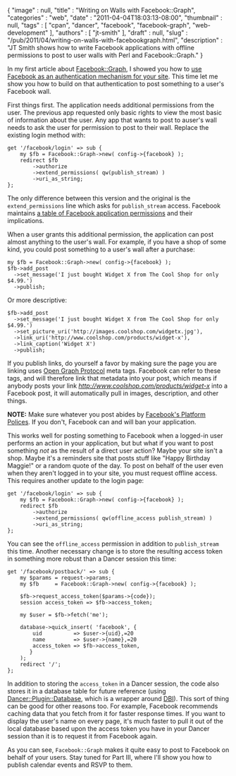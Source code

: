 {
   "image" : null,
   "title" : "Writing on Walls with Facebook::Graph",
   "categories" : "web",
   "date" : "2011-04-04T18:03:13-08:00",
   "thumbnail" : null,
   "tags" : [
      "cpan",
      "dancer",
      "facebook",
      "facebook-graph",
      "web-development"
   ],
   "authors" : [
      "jt-smith"
   ],
   "draft" : null,
   "slug" : "/pub/2011/04/writing-on-walls-with-facebookgraph.html",
   "description" : "JT Smith shows how to write Facebook applications with offline permissions to post to user walls with Perl and Facebook::Graph."
}



In my first article about [Facebook::Graph](http://search.cpan.org/perldoc?Facebook::Graph), I showed you how to [use Facebook as an authentication mechanism for your site](/pub/2011/03/facebook-authentication-with-perl-and-facebookgraph.html). This time let me show you how to build on that authentication to post something to a user's Facebook wall.

First things first. The application needs additional permissions from the user. The previous app requested only basic rights to view the most basic of information about the user. Any app that wants to post to auser's wall needs to ask the user for permission to post to their wall. Replace the existing login method with:

    get '/facebook/login' => sub {
        my $fb = Facebook::Graph->new( config->{facebook} );
        redirect $fb
            ->authorize
            ->extend_permissions( qw(publish_stream) )
            ->uri_as_string;
    };

The only difference between this version and the original is the `extend_permissions` line which asks for `publish_stream` access. Facebook maintains [a table of Facebook application permissions](http://developers.facebook.com/docs/authentication/permissions/) and their implications.

When a user grants this additional permission, the application can post almost anything to the user's wall. For example, if you have a shop of some kind, you could post something to a user's wall after a purchase:

    my $fb = Facebook::Graph->new( config->{facebook} );
    $fb->add_post
      ->set_message('I just bought Widget X from The Cool Shop for only $4.99.')
      ->publish;

Or more descriptive:

    $fb->add_post
      ->set_message('I just bought Widget X from The Cool Shop for only $4.99.')
      ->set_picture_uri('http://images.coolshop.com/widgetx.jpg'),
      ->link_uri('http://www.coolshop.com/products/widget-x'),
      ->link_caption('Widget X')
      ->publish;

If you publish links, do yourself a favor by making sure the page you are linking uses [Open Graph Protocol](http://ogp.me/) meta tags. Facebook can refer to these tags, and will therefore link that metadata into your post, which means if anybody posts your link *http://www.coolshop.com/products/widget-x* into a Facebook post, it will automatically pull in images, description, and other things.

**NOTE:** Make sure whatever you post abides by [Facebook's Platform Polices](http://developers.facebook.com/policy/). If you don't, Facebook can and will ban your application.

This works well for posting something to Facebook when a logged-in user performs an action in your application, but but what if you want to post something *not* as the result of a direct user action? Maybe your site isn't a shop. Maybe it's a reminders site that posts stuff like "Happy Birthday Maggie!" or a random quote of the day. To post on behalf of the user even when they aren't logged in to your site, you must request offline access. This requires another update to the login page:

    get '/facebook/login' => sub {
        my $fb = Facebook::Graph->new( config->{facebook} );
        redirect $fb
            ->authorize
            ->extend_permissions( qw(offline_access publish_stream) )
            ->uri_as_string;
    };

You can see the `offline_access` permission in addition to `publish_stream` this time. Another necessary change is to store the resulting access token in something more robust than a Dancer session this time:

    get '/facebook/postback/' => sub {
        my $params = request->params;
        my $fb     = Facebook::Graph->new( config->{facebook} );

        $fb->request_access_token($params->{code});
        session access_token => $fb->access_token;

        my $user = $fb->fetch('me');

        database->quick_insert( 'facebook', {
            uid          => $user->{uid},=20
            name         => $user->{name},=20
            access_token => $fb->access_token,
           }
        );
        redirect '/';
    };

In addition to storing the `access_token` in a Dancer session, the code also stores it in a database table for future reference (using [Dancer::Plugin::Database](http://search.cpan.org/perldoc?Dancer::Plugin::Database), which is a wrapper around [DBI](http://search.cpan.org/perldoc?DBI)). This sort of thing can be good for other reasons too. For example, Facebook recommends caching data that you fetch from it for faster response times. If you want to display the user's name on every page, it's much faster to pull it out of the local database based upon the access token you have in your Dancer session than it is to request it from Facebook again.

As you can see, `Facebook::Graph` makes it quite easy to post to Facebook on behalf of your users. Stay tuned for Part III, where I'll show you how to publish calendar events and RSVP to them.
